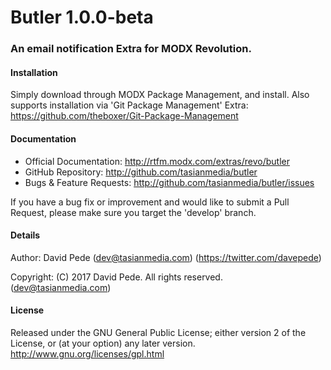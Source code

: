 # Butler 1.0.0-beta
### An email notification Extra for MODX Revolution.

#### Installation
Simply download through MODX Package Management, and install.
Also supports installation via 'Git Package Management' Extra: https://github.com/theboxer/Git-Package-Management

#### Documentation
- Official Documentation: http://rtfm.modx.com/extras/revo/butler
- GitHub Repository: http://github.com/tasianmedia/butler
- Bugs & Feature Requests: http://github.com/tasianmedia/butler/issues

If you have a bug fix or improvement and would like to submit a Pull Request, please make sure you target the 'develop' branch.

#### Details
Author: David Pede (dev@tasianmedia.com) (https://twitter.com/davepede)

Copyright: (C) 2017 David Pede. All rights reserved. (dev@tasianmedia.com)

#### License
Released under the GNU General Public License; either version 2 of the License, or (at your option) any later version.
http://www.gnu.org/licenses/gpl.html